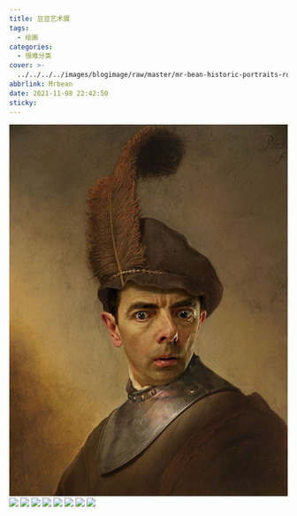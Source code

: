 ```yaml
---
title: 豆豆艺术展
tags:
  - 绘画
categories:
  - 很难分类
cover: >-
  ../../../../images/blogimage/raw/master/mr-bean-historic-portraits-rodney-pike-27.jpg
abbrlink: Mrbean
date: 2021-11-08 22:42:50
sticky:
---
```


![](../../images/blogimage/mr-bean-historic-portraits-rodney-pike-27.jpg)
![](../../../../images/blogimage/raw/master/mr-bean-historic-portraits-rodney-pike-26.jpg)
![](../../../../images/blogimage/raw/master/mr-bean-historic-portraits-rodney-pike-25.jpg)
![](../../../../images/blogimage/raw/master/mr-bean-historic-portraits-rodney-pike-24.jpg)
![](../../../../images/blogimage/raw/master/mr-bean-historic-portraits-rodney-pike-23.jpg)
![](../../../../images/blogimage/raw/master/mr-bean-historic-portraits-rodney-pike-21.jpg)
![](../../../../images/blogimage/raw/master/mr-bean-historic-portraits-rodney-pike-20.jpg)
![](../../../../images/blogimage/raw/master/mr-bean-historic-portraits-rodney-pike-30.jpg)
![](../../../../images/blogimage/raw/master/mr-bean-historic-portraits-rodney-pike-28.jpg)
